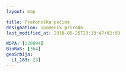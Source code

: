 ```yaml
---
layout: map

title: Prekonoška pećina
designation: Spomenik prirode
last_modified_at: 2018-05-25T23:19:47+02:00

WDPA: [328894]
BioRaS: [364]
geoSrbija:
  L1_183: [3]
---
```

